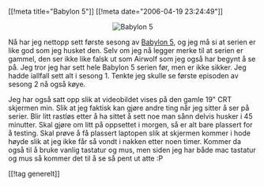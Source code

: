 [[!meta  title="Babylon 5"]]
[[!meta  date="2006-04-19 23:24:49"]]
<div align="center"><img id="image257" src="http://pjatt.net/images/2006/04/633_02.jpg" alt="Babylon 5"  /></div>

Nå har jeg nettopp sett første sesong av <a href="http://www2.warnerbros.com/babylon5/home.html">Babylon 5</a>, og jeg må si at serien er like god som jeg husket den. Selv om jeg nå legger merke til at serien er gammel, den ser ikke like falsk ut som Airwolf som jeg også har begynt å se på. Jeg tror jeg har sett hele Babylon 5 serien før, men er ikke sikker. Jeg hadde iallfall sett alt i sesong 1. Tenkte jeg skulle se første episoden av sesong 2 nå også køye.

Jeg har også satt opp slik at videobildet vises på den gamle 19" CRT skjermen min. Slik at jeg faktisk kan gjøre andre ting når jeg sitter å ser på serier. Blir litt rastløs etter å ha sittet å sett noe man sånn delvis husker i 45 minutter. Skal gjøre om litt på oppsettet i morgen, så er alt bare plassert for å testing. Skal prøve å få plassert laptopen slik at skjermen kommer i hode høyde slik at jeg ikke får så vondt i nakken etter noen timer. Kommer da også til å bruke vanlig tastatur og mus, men siden jeg har både mac tastatur og mus så kommer det til å se så pent ut atte :P

[[!tag  generelt]]